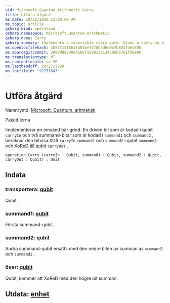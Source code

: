 ```yaml
---
uid: Microsoft.Quantum.Arithmetic.Carry
title: Utföra åtgärd
ms.date: 10/26/2020 12:00:00 AM
ms.topic: article
qsharp.kind: operation
qsharp.namespace: Microsoft.Quantum.Arithmetic
qsharp.name: Carry
qsharp.summary: Implements a reversible carry gate. Given a carry-in bit encoded in qubit `carryIn` and two summand bits encoded in `summand1` and `summand2`, computes the bitwise xor of `carryIn`, `summand1` and `summand2` in the qubit `summand2` and the carry-out is xored to the qubit `carryOut`.
ms.openlocfilehash: 2b977151861fb01be7d7dbad6e0a7b803fded880
ms.sourcegitcommit: 29e0d88a30e4166fa580132124b0eb57e1f0e986
ms.translationtype: MT
ms.contentlocale: sv-SE
ms.lasthandoff: 10/27/2020
ms.locfileid: "92731643"
---
```

# <a name="carry-operation"></a>Utföra åtgärd

Namnrymd: [Microsoft. Quantum. aritmetisk](xref:Microsoft.Quantum.Arithmetic)

Paketfilerna [](https://nuget.org/packages/)


Implementerar en omvänd bär grind. En driven bit som är kodad i qubit `carryIn` och två summand-bitar som är kodad i `summand1` och `summand2` , beräknar den bitvisa XOR `carryIn` `summand1` och `summand2` i qubit `summand2` och XoReD till qubit `carryOut` .

```qsharp
operation Carry (carryIn : Qubit, summand1 : Qubit, summand2 : Qubit, carryOut : Qubit) : Unit
```


## <a name="input"></a>Indata

### <a name="carryin--qubit"></a>transportera: [qubit](xref:microsoft.quantum.lang-ref.qubit)

Qubit.


### <a name="summand1--qubit"></a>summand1: [qubit](xref:microsoft.quantum.lang-ref.qubit)

Första summand-qubit.


### <a name="summand2--qubit"></a>summand2: [qubit](xref:microsoft.quantum.lang-ref.qubit)

Andra summand-qubit ersätts med den nedre biten av summan av `summand1` och `summand2` .


### <a name="carryout--qubit"></a>över: [qubit](xref:microsoft.quantum.lang-ref.qubit)

Qubit, kommer att XoReD med den högre bit summan.



## <a name="output--unit"></a>Utdata: [enhet](xref:microsoft.quantum.lang-ref.unit)

